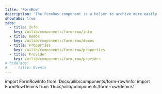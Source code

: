 ```yaml
---
title: 'FormRow'
description: 'The FormRow component is a helper to archive more easily often used DNB form layout setups.'
showTabs: true
tabs:
  - title: Info
    key: /uilib/components/form-row/info
  - title: Demos
    key: /uilib/components/form-row/demos
  - title: Properties
    key: /uilib/components/form-row/properties
  - title: Provider
    key: /uilib/components/form-row/provider
# hideTabs:
#   - title: Events
---
```


import FormRowInfo from 'Docs/uilib/components/form-row/info'
import FormRowDemos from 'Docs/uilib/components/form-row/demos'

<FormRowInfo />
<FormRowDemos />
